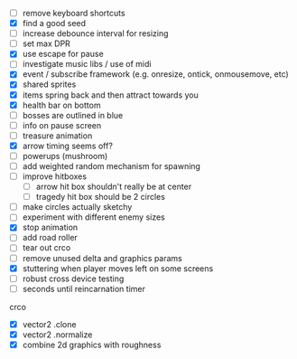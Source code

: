 - [ ] remove keyboard shortcuts
- [x] find a good seed
- [ ] increase debounce interval for resizing
- [ ] set max DPR
- [x] use escape for pause
- [ ] investigate music libs / use of midi
- [x] event / subscribe framework (e.g. onresize, ontick, onmousemove, etc)
- [x] shared sprites
- [x] items spring back and then attract towards  you
- [x] health bar on bottom
- [ ] bosses are outlined in blue
- [ ] info on pause screen
- [ ] treasure animation
- [x] arrow timing seems off?
- [ ] powerups (mushroom)
- [ ] add weighted random mechanism for spawning
- [ ] improve hitboxes
  - [ ] arrow hit box shouldn't really be at center
  - [ ] tragedy hit box should be 2 circles
- [ ] make circles actually sketchy
- [ ] experiment with different enemy sizes
- [x] stop animation
- [ ] add road roller
- [ ] tear out crco
- [ ] remove unused delta and graphics params
- [x] stuttering when player moves left on some screens
- [ ] robust cross device testing
- [ ] seconds until reincarnation timer

crco

- [x] vector2 .clone
- [x] vector2 .normalize
- [x] combine 2d graphics with roughness
